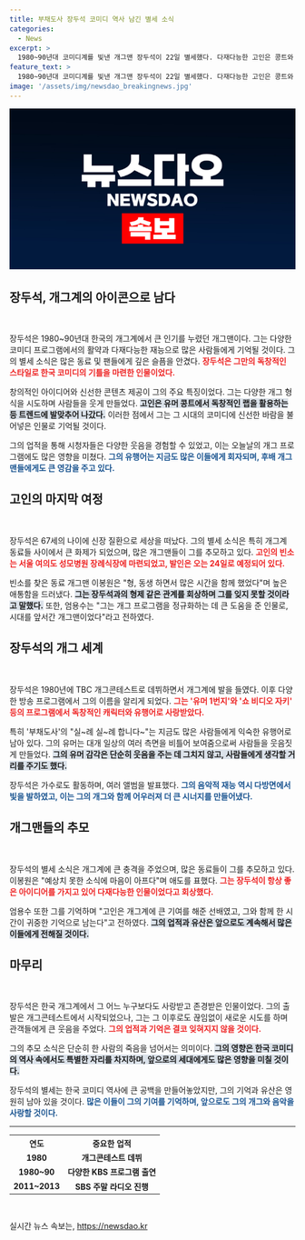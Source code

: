 ```yaml
---
title: 부채도사 장두석 코미디 역사 남긴 별세 소식
categories:
  - News
excerpt: >
  1980~90년대 코미디계를 빛낸 개그맨 장두석이 22일 별세했다. 다재다능한 고인은 콩트와 랩을 접목시키며 사랑받았던 유머 1번지의 전설로 기억될 것이다. 동료들의 애도 속에 그의 마지막 길이 이어진다.
feature_text: >
  1980~90년대 코미디계를 빛낸 개그맨 장두석이 22일 별세했다. 다재다능한 고인은 콩트와 랩을 접목시키며 사랑받았던 유머 1번지의 전설로 기억될 것이다. 동료들의 애도 속에 그의 마지막 길이 이어진다.
image: '/assets/img/newsdao_breakingnews.jpg'
---
```


<p><img src="/assets/img/newsdao_breakingnews.jpg" alt="koreaapp 속보" /></p>

<h2 data-ke-size="size26">장두석, 개그계의 아이콘으로 남다</h2>

<p data-ke-size="size16">&nbsp;</p>

<p>장두석은 1980~90년대 한국의 개그계에서 큰 인기를 누렸던 개그맨이다. 그는 다양한 코미디 프로그램에서의 활약과 다재다능한 재능으로 많은 사람들에게 기억될 것이다. 그의 별세 소식은 많은 동료 및 팬들에게 깊은 슬픔을 안겼다. <b><span style="color: #ee2323;">장두석은 그만의 독창적인 스타일로 한국 코미디의 기틀을 마련한 인물이었다.</span></b></p>

<p>창의적인 아이디어와 신선한 콘텐츠 제공이 그의 주요 특징이었다. 그는 다양한 개그 형식을 시도하며 사람들을 웃게 만들었다. <b><span style="background-color: #21538527;">고인은 유머 콩트에서 독창적인 랩을 활용하는 등 트렌드에 발맞추어 나갔다.</span></b> 이러한 점에서 그는 그 시대의 코미디에 신선한 바람을 불어넣은 인물로 기억될 것이다. </p>

<p>그의 업적을 통해 시청자들은 다양한 웃음을 경험할 수 있었고, 이는 오늘날의 개그 프로그램에도 많은 영향을 미쳤다. <b><span style="color: #1a5490;">그의 유행어는 지금도 많은 이들에게 회자되며, 후배 개그맨들에게도 큰 영감을 주고 있다.</span></b></p>

<h2 data-ke-size="size26">고인의 마지막 여정</h2> 

<p data-ke-size="size16">&nbsp;</p>

<p>장두석은 67세의 나이에 신장 질환으로 세상을 떠났다. 그의 별세 소식은 특히 개그계 동료들 사이에서 큰 화제가 되었으며, 많은 개그맨들이 그를 추모하고 있다. <b><span style="color: #ee2323;">고인의 빈소는 서울 여의도 성모병원 장례식장에 마련되었고, 발인은 오는 24일로 예정되어 있다.</span></b></p>

<p>빈소를 찾은 동료 개그맨 이봉원은 "형, 동생 하면서 많은 시간을 함께 했었다"며 높은 애통함을 드러냈다. <b><span style="background-color: #21538527;">그는 장두석과의 형제 같은 관계를 회상하며 그를 잊지 못할 것이라고 말했다.</span></b> 또한, 엄용수는 "그는 개그 프로그램을 정규화하는 데 큰 도움을 준 인물로, 시대를 앞서간 개그맨이었다"라고 전하였다.</p>

<h2 data-ke-size="size26">장두석의 개그 세계</h2> 

<p data-ke-size="size16">&nbsp;</p>

<p>장두석은 1980년에 TBC 개그콘테스트로 데뷔하면서 개그계에 발을 들였다. 이후 다양한 방송 프로그램에서 그의 이름을 알리게 되었다. <b><span style="color: #ee2323;">그는 '유머 1번지'와 '쇼 비디오 자키' 등의 프로그램에서 독창적인 캐릭터와 유행어로 사랑받았다.</span></b></p>

<p>특히 '부채도사'의 "실~례 실~례 합니다~"는 지금도 많은 사람들에게 익숙한 유행어로 남아 있다. 그의 유머는 대개 일상의 여러 측면을 비틀어 보여줌으로써 사람들을 웃음짓게 만들었다. <b><span style="background-color: #21538527;">그의 유머 감각은 단순히 웃음을 주는 데 그치지 않고, 사람들에게 생각할 거리를 주기도 했다.</span></b> </p>

<p>장두석은 가수로도 활동하며, 여러 앨범을 발표했다. <b><span style="color: #1a5490;">그의 음악적 재능 역시 다방면에서 빛을 발하였고, 이는 그의 개그와 함께 어우러져 더 큰 시너지를 만들어냈다.</span></b></p>

<h2 data-ke-size="size26">개그맨들의 추모</h2> 

<p data-ke-size="size16">&nbsp;</p>

<p>장두석의 별세 소식은 개그계에 큰 충격을 주었으며, 많은 동료들이 그를 추모하고 있다. 이봉원은 "예상치 못한 소식에 마음이 아프다"며 애도를 표했다. <b><span style="color: #ee2323;">그는 장두석이 항상 좋은 아이디어를 가지고 있어 다재다능한 인물이었다고 회상했다.</span></b></p>

<p>엄용수 또한 그를 기억하며 "고인은 개그계에 큰 기여를 해준 선배였고, 그와 함께 한 시간이 귀중한 기억으로 남는다"고 전하였다. <b><span style="background-color: #21538527;">그의 업적과 유산은 앞으로도 계속해서 많은 이들에게 전해질 것이다.</span></b></p>

<h2 data-ke-size="size26">마무리</h2> 

<p data-ke-size="size16">&nbsp;</p>

<p>장두석은 한국 개그계에서 그 어느 누구보다도 사랑받고 존경받은 인물이었다. 그의 출발은 개그콘테스트에서 시작되었으나, 그는 그 이후로도 끊임없이 새로운 시도를 하며 관객들에게 큰 웃음을 주었다. <b><span style="color: #ee2323;">그의 업적과 기억은 결코 잊혀지지 않을 것이다.</span></b> </p>

<p>그의 추모 소식은 단순히 한 사람의 죽음을 넘어서는 의미이다. <b><span style="background-color: #21538527;">그의 영향은 한국 코미디의 역사 속에서도 특별한 자리를 차지하며, 앞으로의 세대에게도 많은 영향을 미칠 것이다.</span></b> </p>

<p>장두석의 별세는 한국 코미디 역사에 큰 공백을 만들어놓았지만, 그의 기억과 유산은 영원히 남아 있을 것이다. <b><span style="color: #1a5490;">많은 이들이 그의 기여를 기억하며, 앞으로도 그의 개그와 음악을 사랑할 것이다.</span></b></p>

<hr />

<table style="width: 100%; border-collapse: collapse;">
    <tr>
        <th style="height: 17px; text-align: center;">연도</th>
        <th style="height: 17px; text-align: center;">중요한 업적</th>
    </tr>
    <tr>
        <td style="text-align: center; height: 17px;"><b>1980</b></td>
        <td style="text-align: center; height: 17px;"><b>개그콘테스트 데뷔</b></td>
    </tr>
    <tr>
        <td style="text-align: center; height: 17px;"><b>1980~90</b></td>
        <td style="text-align: center; height: 17px;"><b>다양한 KBS 프로그램 출연</b></td>
    </tr>
    <tr>
        <td style="text-align: center; height: 17px;"><b>2011~2013</b></td>
        <td style="text-align: center; height: 17px;"><b>SBS 주말 라디오 진행</b></td>
    </tr>
</table>

<p data-ke-size="size16">&nbsp;</p>
실시간 뉴스 속보는, <a href="https://newsdao.kr" rel="dofollow">https://newsdao.kr</a>


